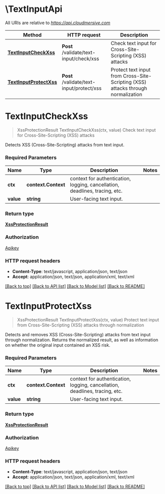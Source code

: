 # \TextInputApi

All URIs are relative to *https://api.cloudmersive.com*

Method | HTTP request | Description
------------- | ------------- | -------------
[**TextInputCheckXss**](TextInputApi.md#TextInputCheckXss) | **Post** /validate/text-input/check/xss | Check text input for Cross-Site-Scripting (XSS) attacks
[**TextInputProtectXss**](TextInputApi.md#TextInputProtectXss) | **Post** /validate/text-input/protect/xss | Protect text input from Cross-Site-Scripting (XSS) attacks through normalization


# **TextInputCheckXss**
> XssProtectionResult TextInputCheckXss(ctx, value)
Check text input for Cross-Site-Scripting (XSS) attacks

Detects XSS (Cross-Site-Scripting) attacks from text input.

### Required Parameters

Name | Type | Description  | Notes
------------- | ------------- | ------------- | -------------
 **ctx** | **context.Context** | context for authentication, logging, cancellation, deadlines, tracing, etc.
  **value** | **string**| User-facing text input. | 

### Return type

[**XssProtectionResult**](XssProtectionResult.md)

### Authorization

[Apikey](../README.md#Apikey)

### HTTP request headers

 - **Content-Type**: text/javascript, application/json, text/json
 - **Accept**: application/json, text/json, application/xml, text/xml

[[Back to top]](#) [[Back to API list]](../README.md#documentation-for-api-endpoints) [[Back to Model list]](../README.md#documentation-for-models) [[Back to README]](../README.md)

# **TextInputProtectXss**
> XssProtectionResult TextInputProtectXss(ctx, value)
Protect text input from Cross-Site-Scripting (XSS) attacks through normalization

Detects and removes XSS (Cross-Site-Scripting) attacks from text input through normalization.  Returns the normalized result, as well as information on whether the original input contained an XSS risk.

### Required Parameters

Name | Type | Description  | Notes
------------- | ------------- | ------------- | -------------
 **ctx** | **context.Context** | context for authentication, logging, cancellation, deadlines, tracing, etc.
  **value** | **string**| User-facing text input. | 

### Return type

[**XssProtectionResult**](XssProtectionResult.md)

### Authorization

[Apikey](../README.md#Apikey)

### HTTP request headers

 - **Content-Type**: text/javascript, application/json, text/json
 - **Accept**: application/json, text/json, application/xml, text/xml

[[Back to top]](#) [[Back to API list]](../README.md#documentation-for-api-endpoints) [[Back to Model list]](../README.md#documentation-for-models) [[Back to README]](../README.md)

